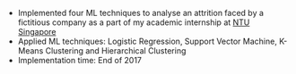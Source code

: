 - Implemented four ML techniques to analyse an attrition faced by a fictitious company as a part of my academic internship at [NTU Singapore](https://www.ntu.edu.sg/)
- Applied ML techniques: Logistic Regression, Support Vector Machine, K-Means Clustering and Hierarchical Clustering
- Implementation time: End of 2017
